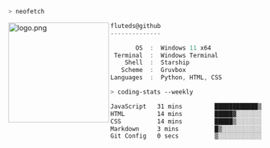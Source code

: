 ```zsh
> neofetch
```

<!--img align="left" src="https://github.com/fluteds.png" alt="logo.png" width="200"/>-->
<img align="left" src="https://external-content.duckduckgo.com/iu/?u=https%3A%2F%2F78.media.tumblr.com%2F975fca5f82161b190efdcaa05ffbd4ec%2Ftumblr_p6q6m9TJF01x3p3jmo1_500.png&f=1&nofb=1" alt="logo.png" width="200"/>

```csharp
fluteds@github
--------------

       OS  :  Windows 11 x64
 Terminal  :  Windows Terminal
    Shell  :  Starship
   Scheme  :  Gruvbox
Languages  :  Python, HTML, CSS
```

```zsh
> coding-stats --weekly
```

<!--START_SECTION:waka-->

```txt
JavaScript   31 mins         ████████████▒░░░░░░░░░░░░   49.37 %
HTML         14 mins         █████▓░░░░░░░░░░░░░░░░░░░   22.91 %
CSS          14 mins         █████▒░░░░░░░░░░░░░░░░░░░   21.68 %
Markdown     3 mins          █▒░░░░░░░░░░░░░░░░░░░░░░░   05.26 %
Git Config   0 secs          ▒░░░░░░░░░░░░░░░░░░░░░░░░   00.69 %
```

<!--END_SECTION:waka-->
